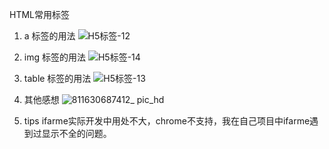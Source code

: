 
HTML常用标签
1. a 标签的用法 
![H5标签-12](https://user-images.githubusercontent.com/79064198/132039865-52e54c8e-7c8f-4617-9cc4-7980156388cb.jpg)

2. img 标签的用法
![H5标签-14](https://user-images.githubusercontent.com/79064198/132039912-330e320c-54cc-48f5-94ee-26ebca2fd21c.jpg)

3. table 标签的用法
![H5标签-13](https://user-images.githubusercontent.com/79064198/132039911-c1d8de3e-f6c0-4a6b-a738-9e6807e761f8.jpg)

4. 其他感想
![811630687412_ pic_hd](https://user-images.githubusercontent.com/79064198/132040240-3f75ba72-c3af-487e-96ed-d52103f80c5c.jpg)

5. tips
ifarme实际开发中用处不大，chrome不支持，我在自己项目中ifarme遇到过显示不全的问题。
